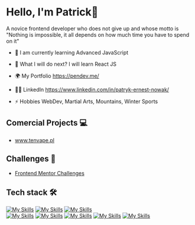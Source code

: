 # Hello, I'm Patrick👋

A novice frontend developer who does not give up and whose motto is "Nothing is impossible, it all depends on how much time you have to spend on it"

- 🔭 I am currently learning Advanced JavaScript

- 🌱 What I will do next? I will learn React JS

- 🌍 My Portfolio https://pendev.me/

- 👨‍🦲 LinkedIn https://www.linkedin.com/in/patryk-ernest-nowak/

- ⚡ Hobbies WebDev, Martial Arts, Mountains, Winter Sports

## Comercial Projects 💻

- www.tenvape.pl

## Challenges 📝

- [Frontend Mentor Challenges](https://github.com/PatrykErNowak/Frontend-Mentor-Challenges/tree/test-make-documentation)


## Tech stack 🛠️
[![My Skills](https://skillicons.dev/icons?i=html)](https://www.w3.org/html/) 
[![My Skills](https://skillicons.dev/icons?i=css)](https://www.w3schools.com/css/) 
[![My Skills](https://skillicons.dev/icons?i=js)](https://developer.mozilla.org/en-US/docs/Web/JavaScript) \
[![My Skills](https://skillicons.dev/icons?i=sass)](https://sass-lang.com) 
[![My Skills](https://skillicons.dev/icons?i=bootstrap)](https://getbootstrap.com)
[![My Skills](https://skillicons.dev/icons?i=git)](https://git-scm.com) 
[![My Skills](https://skillicons.dev/icons?i=gulp)](https://gulpjs.com) 
[![My Skills](https://skillicons.dev/icons?i=vscode)](https://code.visualstudio.com)
 
 
<!--
**PatrykErNowak/PatrykErNowak** is a ✨ _special_ ✨ repository because its `README.md` (this file) appears on your GitHub profile.

Here are some ideas to get you started:

- 🔭 I’m currently working on ...
- 🌱 I’m currently learning ...
- 👯 I’m looking to collaborate on ...
- 🤔 I’m looking for help with ...
- 💬 Ask me about ...
- 📫 How to reach me: ...
- 😄 Pronouns: ...
- ⚡ Fun fact: ...
-->
